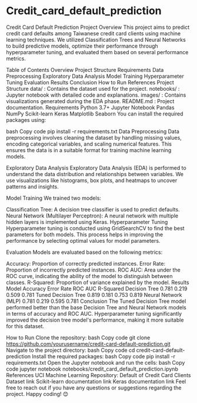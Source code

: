 # Credit_card_default_prediction
Credit Card Default Prediction Project
Overview
This project aims to predict credit card defaults among Taiwanese credit card clients using machine learning techniques. We utilized Classification Trees and Neural Networks to build predictive models, optimize their performance through hyperparameter tuning, and evaluated them based on several performance metrics.

Table of Contents
Overview
Project Structure
Requirements
Data Preprocessing
Exploratory Data Analysis
Model Training
Hyperparameter Tuning
Evaluation
Results
Conclusion
How to Run
References
Project Structure
data/ : Contains the dataset used for the project.
notebooks/ : Jupyter notebook with detailed code and explanations.
images/ : Contains visualizations generated during the EDA phase.
README.md : Project documentation.
Requirements
Python 3.7+
Jupyter Notebook
Pandas
NumPy
Scikit-learn
Keras
Matplotlib
Seaborn
You can install the required packages using:

bash
Copy code
pip install -r requirements.txt
Data Preprocessing
Data preprocessing involves cleaning the dataset by handling missing values, encoding categorical variables, and scaling numerical features. This ensures the data is in a suitable format for training machine learning models.

Exploratory Data Analysis
Exploratory Data Analysis (EDA) is performed to understand the data distribution and relationships between variables. We use visualizations like histograms, box plots, and heatmaps to uncover patterns and insights.

Model Training
We trained two models:

Classification Tree: A decision tree classifier is used to predict defaults.
Neural Network (Multilayer Perceptron): A neural network with multiple hidden layers is implemented using Keras.
Hyperparameter Tuning
Hyperparameter tuning is conducted using GridSearchCV to find the best parameters for both models. This process helps in improving the performance by selecting optimal values for model parameters.

Evaluation
Models are evaluated based on the following metrics:

Accuracy: Proportion of correctly predicted instances.
Error Rate: Proportion of incorrectly predicted instances.
ROC AUC: Area under the ROC curve, indicating the ability of the model to distinguish between classes.
R-Squared: Proportion of variance explained by the model.
Results
Model	Accuracy	Error Rate	ROC AUC	R-Squared
Decision Tree	0.781	0.219	0.509	0.781
Tuned Decision Tree	0.819	0.181	0.753	0.819
Neural Network (MLP)	0.781	0.219	0.595	0.781
Conclusion
The Tuned Decision Tree model performed better than the base Decision Tree and Neural Network models in terms of accuracy and ROC AUC. Hyperparameter tuning significantly improved the decision tree model's performance, making it more suitable for this dataset.

How to Run
Clone the repository:
bash
Copy code
git clone https://github.com/yourusername/credit-card-default-prediction.git
Navigate to the project directory:
bash
Copy code
cd credit-card-default-prediction
Install the required packages:
bash
Copy code
pip install -r requirements.txt
Open the Jupyter notebook and run the cells:
bash
Copy code
jupyter notebook notebooks/credit_card_default_prediction.ipynb
References
UCI Machine Learning Repository: Default of Credit Card Clients Dataset link
Scikit-learn documentation link
Keras documentation link
Feel free to reach out if you have any questions or suggestions regarding the project. Happy coding! 😊
